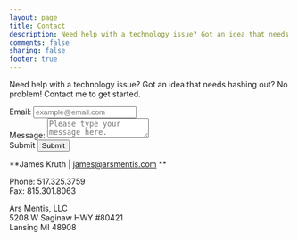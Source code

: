 ```yaml
---
layout: page
title: Contact
description: Need help with a technology issue? Got an idea that needs hashing out? No problem! Contact me to get started.
comments: false
sharing: false
footer: true
---
```


<p id="getStarted">Need help with a technology issue? Got an idea that needs hashing out? No problem! Contact me to get started.</p>

<form role="form">
  <div class="form-group">
    <label for="InputEmail" id="visibleLabel">Email:</label>
    <input type="email" class="form-control" id="email" placeholder="example@email.com">
  </div>
  <div class="form-group">
    <label for="MessageTextarea" id="visibleLabel">Message:</label>
    <textarea class="form-control" id="messageArea" placeholder="Please type your message here."></textarea>
  </div>
  <div class="form-group">
    <label for="SubmitButton" id="hiddenLabel">Submit</label>
    <input type="submit" value="Submit" id="submit">
  </div>
</form>

**James Kruth | james@arsmentis.com **

Phone: 517.325.3759<br>
Fax: 815.301.8063

Ars Mentis, LLC<br>
5208 W Saginaw HWY #80421<br>
Lansing MI 48908